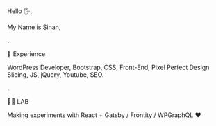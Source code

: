 Hello 🖐,

My Name is Sinan,

.

👀 Experience

WordPress Developer, Bootstrap, CSS, Front-End, Pixel Perfect Design Slicing, JS, jQuery, Youtube, SEO.

. 


👨‍🎓 LAB

Making experiments with React + Gatsby / Frontity / WPGraphQL  ❤
